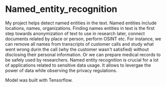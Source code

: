 # Named_entity_recognition
My project helps detect named entities in the text. Named entities include locations, names, organizations.
Finding names entities in text is the first step towards anonymization of text to use in research later, connect documents related by place or person, perform OSINT etc.
For instance, we can remove all names from transcripts of customer calls and study what went wrong durin the call (why the customer wasn't satisfied) without disclosing their personal information.
Or we can prepare medical records to be safely used by researchers.
Named entity recognition is crucial for a lot of applications related to sensitive data usage. It allows to levergae the power of data while observing the privacy regulations.

Model was built with Tensorflow.
